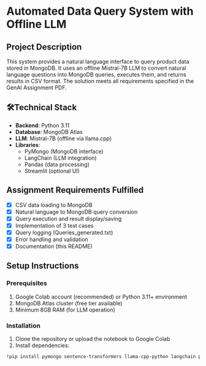 # Automated Data Query System with Offline LLM

## Project Description
This system provides a natural language interface to query product data stored in MongoDB. It uses an offline Mistral-7B LLM to convert natural language questions into MongoDB queries, executes them, and returns results in CSV format. The solution meets all requirements specified in the GenAI Assignment PDF.

## 🛠Technical Stack
- **Backend**: Python 3.11
- **Database**: MongoDB Atlas
- **LLM**: Mistral-7B (offline via llama.cpp)
- **Libraries**: 
  - PyMongo (MongoDB interface)
  - LangChain (LLM integration)
  - Pandas (data processing)
  - Streamlit (optional UI)

## Assignment Requirements Fulfilled
- [x] CSV data loading to MongoDB
- [x] Natural language to MongoDB query conversion
- [x] Query execution and result display/saving
- [x] Implementation of 3 test cases
- [x] Query logging (Queries_generated.txt)
- [x] Error handling and validation
- [x] Documentation (this README)

## Setup Instructions

### Prerequisites
1. Google Colab account (recommended) or Python 3.11+ environment
2. MongoDB Atlas cluster (free tier available)
3. Minimum 8GB RAM (for LLM operation)

### Installation
1. Clone the repository or upload the notebook to Google Colab
2. Install dependencies:
```bash
!pip install pymongo sentence-transformers llama-cpp-python langchain python-dotenv pandas langchain-community
